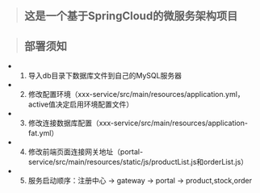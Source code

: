 >## 这是一个基于SpringCloud的微服务架构项目

>## 部署须知
  * 1. 导入db目录下数据库文件到自己的MySQL服务器
  * 2. 修改配置环境（xxx-service/src/main/resources/application.yml，active值决定启用环境配置文件）
  * 3. 修改连接数据库配置（xxx-service/src/main/resources/application-fat.yml）
  * 4. 修改前端页面连接网关地址（portal-service/src/main/resources/static/js/productList.js和orderList.js）
  * 5. 服务启动顺序：注册中心 -> gateway -> portal -> product,stock,order



